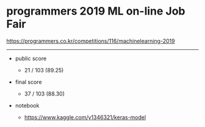 # programmers 2019 ML on-line Job Fair

https://programmers.co.kr/competitions/116/machinelearning-2019

---
- public score
  - 21 / 103 (89.25)
  
- final score
  - 37 / 103 (88.30)

- notebook
  - https://www.kaggle.com/y1346321/keras-model
